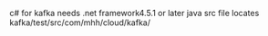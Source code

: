 c# for kafka needs .net framework4.5.1 or later
java src file locates kafka/test/src/com/mhh/cloud/kafka/
